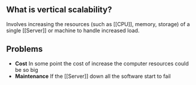 ## What is vertical scalability?

Involves increasing the resources (such as [[CPU]], memory, storage) of a single [[Server]] or machine to handle increased load.

## Problems

* **Cost** In some point the cost of increase the computer resources could be so big
* **Maintenance** If the [[Server]] down all the software start to fail
